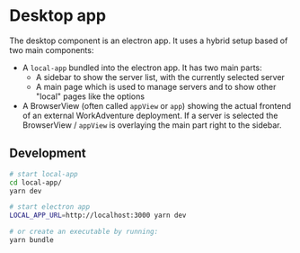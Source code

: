# Desktop app

The desktop component is an electron app. It uses a hybrid setup based of two main components:
- A `local-app` bundled into the electron app. It has two main parts:
  - A sidebar to show the server list, with the currently selected server
  - A main page which is used to manage servers and to show other "local" pages like the options
- A BrowserView (often called `appView` or `app`) showing the actual frontend of an external WorkAdventure deployment.
  If a server is selected the BrowserView / `appView` is overlaying the main part right to the sidebar.

## Development

```bash
# start local-app
cd local-app/
yarn dev

# start electron app
LOCAL_APP_URL=http://localhost:3000 yarn dev

# or create an executable by running:
yarn bundle
```